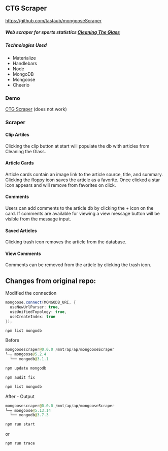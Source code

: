 ## CTG Scraper

https://github.com/tastaub/mongooseScraper

##### Web scraper for sports statistics [Cleaning The Glass](https://www.cleaningtheglass.com)

##### Technologies Used
- Materialize
- Handlebars
- Node
- MongoDB
- Mongoose
- Cheerio

### Demo
[CTG Scraper](https://stark-crag-37953.herokuapp.com/) (does not work)

### Scraper
#### Clip Artiles
Clicking the clip button at start will populate the db with articles from Cleaning the Glass.
#### Article Cards
Article cards contain an image link to the article source, title, and summary.
Clicking the floppy icon saves the article as a favorite.
Once clicked a star icon appears and will remove from favorites on click.
#### Comments
Users can add comments to the article db by clicking the _+_ icon on the card.
If comments are available for viewing a view message button will be visible from the message input.
#### Saved Articles
Clicking trash icon removes the article from the database.
#### View Comments
Comments can be removed from the article by clicking the trash icon.

## Changes from original repo:

Modified the connection
```java
mongoose.connect(MONGODB_URI, { 
  useNewUrlParser: true, 
  useUnifiedTopology: true, 
  useCreateIndex: true
});
```

```java
npm list mongodb
```

Before
```java
mongoosescraper@0.0.0 /mnt/ap/ap/mongooseScraper
└─┬ mongoose@5.2.4
  └── mongodb@3.1.1
```

```java
npm update mongodb
```

```java
npm audit fix
```

```java
npm list mongodb
```

After - Output
```java
mongoosescraper@0.0.0 /mnt/ap/ap/mongooseScraper
└─┬ mongoose@5.13.14
  └── mongodb@3.7.3
```

```java
npm run start
```

or 

```java
npm run trace
```

